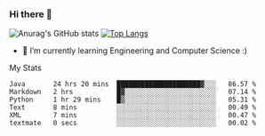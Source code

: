 ### Hi there 👋

![Anurag's GitHub stats](https://github-readme-stats.vercel.app/api?username=MatteoIorio11&show_icons=true&theme=dark) 
[![Top Langs](https://github-readme-stats.vercel.app/api/top-langs/?username=MatteoIorio11&theme=dark)](https://github.com/MatteoIorio11/github-readme-stats)

- 🌱 I’m currently learning Engineering and Computer Science :)

<!--
**MatteoIorio11/MatteoIorio11** is a ✨ _special_ ✨ repository because its `README.md` (this file) appears on your GitHub profile.

Here are some ideas to get you started:

- 🔭 I’m currently working on ...
- 🌱 I’m currently learning ...
- 👯 I’m looking to collaborate on ...
- 🤔 I’m looking for help with ...
- 💬 Ask me about ...
- 📫 How to reach me: ...
- 😄 Pronouns: ...
- ⚡ Fun fact: ...
-->
My Stats
<!--START_SECTION:waka-->

```text
Java       24 hrs 20 mins  █████████████████████▓░░░   86.57 %
Markdown   2 hrs           █▓░░░░░░░░░░░░░░░░░░░░░░░   07.14 %
Python     1 hr 29 mins    █▒░░░░░░░░░░░░░░░░░░░░░░░   05.31 %
Text       8 mins          ░░░░░░░░░░░░░░░░░░░░░░░░░   00.49 %
XML        7 mins          ░░░░░░░░░░░░░░░░░░░░░░░░░   00.47 %
textmate   0 secs          ░░░░░░░░░░░░░░░░░░░░░░░░░   00.02 %
```

<!--END_SECTION:waka-->
